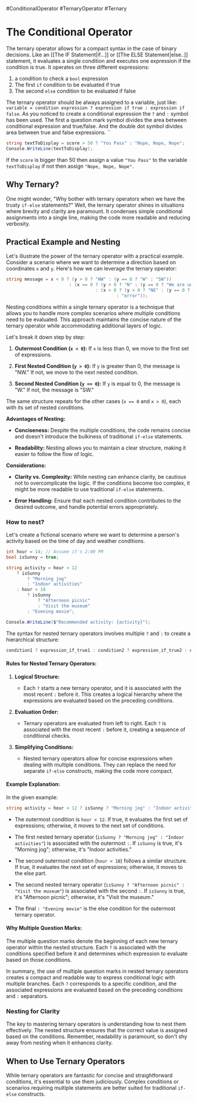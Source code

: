 #ConditionalOperator #TernaryOperator #Ternary
# The Conditional Operator

The ternary operator allows for a compact syntax in the case of binary decisions. Like an [[The IF Statement|if...]] or [[The ELSE Statement|else..]] statement, it evaluates a single condition and executes one expression if the condition is true. It operates on three different expressions:

1. a condition to check a `bool` expression
2. The first `if` condition to be evaluated if true
3. The second `else` condition to be evaluated if false

The ternary operator should be always assigned to a variable, just like: `variable = condition expression ? expression if true : expression if false`. As you noticed to create a conditional expression the `?` and `:` symbol has been used.
The first a question mark symbol divides the area between conditional expression and true/false. And the double dot symbol divides area between true and false expressions. 
``
```c#
string textToDisplay = score > 50 ? "You Pass" : "Nope, Nope, Nope";
Console.WriteLine(textToDisplay);
```

If the `score` is bigger than 50 then assign a value `"You Pass"` to the variable `textToDisplay` if not then assign `"Nope, Nope, Nope"`. 
## Why Ternary?

One might wonder, "Why bother with ternary operators when we have the trusty `if-else` statements?" Well, the ternary operator shines in situations where brevity and clarity are paramount. It condenses simple conditional assignments into a single line, making the code more readable and reducing verbosity.

## Practical Example and Nesting

Let's illustrate the power of the ternary operator with a practical example. Consider a scenario where we want to determine a direction based on coordinates `x` and `y`. Here's how we can leverage the ternary operator:

```c#
string message = x < 0 ? (y > 0 ? "NW" : (y == 0 ? "W" : "SW"))
                        : (x == 0 ? (y > 0 ? "N" : (y == 0 ? "We are under the attack!" : "S"))
                                  : (x > 0 ? (y > 0 ? "NE" : (y == 0 ? "E" : "SE"))
                                          : "error"));

```

Nesting conditions within a single ternary operator is a technique that allows you to handle more complex scenarios where multiple conditions need to be evaluated. This approach maintains the concise nature of the ternary operator while accommodating additional layers of logic.

Let's break it down step by step:

1. **Outermost Condition (`x < 0`):** If `x` is less than 0, we move to the first set of expressions.
	
1. **First Nested Condition (`y > 0`):** If `y` is greater than 0, the message is "NW." If not, we move to the next nested condition.
    
3. **Second Nested Condition (`y == 0`):** If `y` is equal to 0, the message is "W." If not, the message is "SW."

The same structure repeats for the other cases (`x == 0` and `x > 0`), each with its set of nested conditions.

**Advantages of Nesting:**

- **Conciseness:** Despite the multiple conditions, the code remains concise and doesn't introduce the bulkiness of traditional `if-else` statements.
    
- **Readability:** Nesting allows you to maintain a clear structure, making it easier to follow the flow of logic.

**Considerations:**

- **Clarity vs. Complexity:** While nesting can enhance clarity, be cautious not to overcomplicate the logic. If the conditions become too complex, it might be more readable to use traditional `if-else` statements.
    
- **Error Handling:** Ensure that each nested condition contributes to the desired outcome, and handle potential errors appropriately.

### How to nest?

Let's create a fictional scenario where we want to determine a person's activity based on the time of day and weather conditions.

```c#
int hour = 14; // Assume it's 2:00 PM
bool isSunny = true;

string activity = hour < 12
    ? isSunny
        ? "Morning jog"
        : "Indoor activities"
    : hour < 18
        ? isSunny
            ? "Afternoon picnic"
            : "Visit the museum"
        : "Evening movie";

Console.WriteLine($"Recommended activity: {activity}");
```

The syntax for nested ternary operators involves multiple `?` and `:` to create a hierarchical structure:

```c#
condition1 ? expression_if_true1 : condition2 ? expression_if_true2 : expression_if_false2;
```

#### Rules for Nested Ternary Operators:

1. **Logical Structure:**

    - Each `?` starts a new ternary operator, and it is associated with the most recent `:` before it. This creates a logical hierarchy where the expressions are evaluated based on the preceding conditions.
2. **Evaluation Order:**
    
    - Ternary operators are evaluated from left to right. Each `?` is associated with the most recent `:` before it, creating a sequence of conditional checks.
3. **Simplifying Conditions:**
    
    - Nested ternary operators allow for concise expressions when dealing with multiple conditions. They can replace the need for separate `if-else` constructs, making the code more compact.

#### Example Explanation:

In the given example:

```c#
string activity = hour < 12 ? isSunny ? "Morning jog" : "Indoor activities" : hour < 18 ? isSunny ? "Afternoon picnic" : "Visit the museum" : "Evening movie"; // if the time is less than 12
```

- The outermost condition is `hour < 12`. If true, it evaluates the first set of expressions; otherwise, it moves to the next set of conditions.
    
- The first nested ternary operator (`isSunny ? "Morning jog" : "Indoor activities"`) is associated with the outermost `:`. If `isSunny` is true, it's "Morning jog"; otherwise, it's "Indoor activities."
    
- The second outermost condition (`hour < 18`) follows a similar structure. If true, it evaluates the next set of expressions; otherwise, it moves to the else part.
    
- The second nested ternary operator (`isSunny ? "Afternoon picnic" : "Visit the museum"`) is associated with the second `:`. If `isSunny` is true, it's "Afternoon picnic"; otherwise, it's "Visit the museum."
    
- The final `: "Evening movie"` is the else condition for the outermost ternary operator.

#### Why Multiple Question Marks:

The multiple question marks denote the beginning of each new ternary operator within the nested structure. Each `?` is associated with the conditions specified before it and determines which expression to evaluate based on those conditions.

In summary, the use of multiple question marks in nested ternary operators creates a compact and readable way to express conditional logic with multiple branches. Each `?` corresponds to a specific condition, and the associated expressions are evaluated based on the preceding conditions and `:` separators.
### Nesting for Clarity

The key to mastering ternary operators is understanding how to nest them effectively. The nested structure ensures that the correct value is assigned based on the conditions. Remember, readability is paramount, so don't shy away from nesting when it enhances clarity.
## When to Use Ternary Operators

While ternary operators are fantastic for concise and straightforward conditions, it's essential to use them judiciously. Complex conditions or scenarios requiring multiple statements are better suited for traditional `if-else` constructs.
